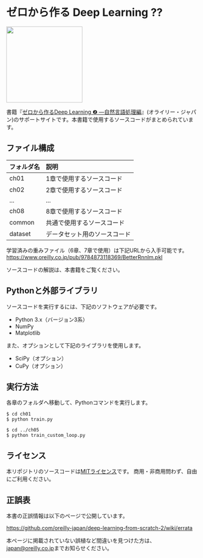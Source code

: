 ゼロから作る Deep Learning ??
==========================

[<img src="https://raw.githubusercontent.com/oreilly-japan/deep-learning-from-scratch-2/images/deep-learning-from-scratch-2.png" width="200px">](https://www.oreilly.co.jp/books/9784873118369/)

書籍『[ゼロから作るDeep Learning ❷ ―自然言語処理編](https://www.oreilly.co.jp/books/9784873118369/)』(オライリー・ジャパン)のサポートサイトです。本書籍で使用するソースコードがまとめられています。



## ファイル構成

|フォルダ名 |説明                         |
|:--        |:--                          |
|ch01       |1章で使用するソースコード    |
|ch02       |2章で使用するソースコード    |
|...        |...                          |
|ch08       |8章で使用するソースコード    |
|common     |共通で使用するソースコード   |
|dataset    |データセット用のソースコード | 

学習済みの重みファイル（6章、7章で使用）は下記URLから入手可能です。
<https://www.oreilly.co.jp/pub/9784873118369/BetterRnnlm.pkl>

ソースコードの解説は、本書籍をご覧ください。


## Pythonと外部ライブラリ
ソースコードを実行するには、下記のソフトウェアが必要です。

* Python 3.x（バージョン3系）
* NumPy
* Matplotlib
 
また、オプションとして下記のライブラリを使用します。

* SciPy（オプション）
* CuPy（オプション）

## 実行方法

各章のフォルダへ移動して、Pythonコマンドを実行します。

```
$ cd ch01
$ python train.py

$ cd ../ch05
$ python train_custom_loop.py
```

## ライセンス

本リポジトリのソースコードは[MITライセンス](http://www.opensource.org/licenses/MIT)です。
商用・非商用問わず、自由にご利用ください。

## 正誤表

本書の正誤情報は以下のページで公開しています。

https://github.com/oreilly-japan/deep-learning-from-scratch-2/wiki/errata

本ページに掲載されていない誤植など間違いを見つけた方は、[japan@oreilly.co.jp](<mailto:japan@oreilly.co.jp>)までお知らせください。
